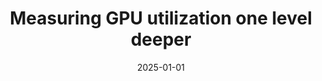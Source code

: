 ---
title: "Measuring GPU utilization one level deeper"
collection: publications
permalink: /publication/2025-utilgpu
date: 2025-01-01
venue: 'Under submission'
paperurl: '/files/2025-utilgpu.pdf'
citation: 'Paul Elvinger, <b>Foteini Strati</b>, Natalie Enright Jerger, Ana Klimovic, <em>Under submission</em>'
---